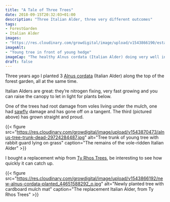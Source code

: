 ```yaml
---
title: "A Tale of Three Trees"
date: 2018-09-15T20:32:03+01:00
description: "Three Italian Alder, three very different outcomes"
tags: 
- ForestGarden
- Italian Alder
images: 
- "https://res.cloudinary.com/growdigital/image/upload/v1543866190/established-alnus-cordata_44699676041_o.jpg"
imageAlt: 
- "Young tree in front of young hedge"
imageCap: "The healthy Alnus cordata (Italian Alder) doing very well indeed"
draft: false
---
```


Three years ago I planted 3 [Alnus cordata](https://pfaf.org/user/plant.aspx?latinname=Alnus+cordata) (Italian Alder) along the top of the forest garden, all at the same time.

Italian Alders are great: they’re nitrogen fixing, very fast growing and you can raise the canopy to let in light for plants below.

One of the trees had root damage from voles living under the mulch, one had [sawfly](https://en.wikipedia.org/wiki/Sawfly) damage and has gone off on a tangent. The third (pictured above) has grown straight and proud.

{{< figure src="https://res.cloudinary.com/growdigital/image/upload/v1543870473/alnus-tree-trunk-dead-29724284487.jpg" alt="Tree trunk of young tree with rabbit guard lying on grass" caption="The remains of the vole-ridden Italian Alder" >}}

I bought a replacement whip from [Ty Rhos Trees](http://www.tyrhostrees.co.uk), be interesting to see how quickly it can catch up.

{{< figure src="https://res.cloudinary.com/growdigital/image/upload/v1543866192/new-alnus-cordata-planted_44651588292_o.jpg" alt="Newly planted tree with cardboard mulch mat" caption="The replacement Italian Alder, from Ty Rhos Trees" >}}
